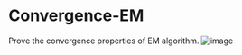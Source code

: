 # Convergence-EM
Prove the convergence properties of EM algorithm.
![image](https://user-images.githubusercontent.com/64321559/167133220-954f8923-3840-4d9c-be70-eaf010ba28aa.png)
